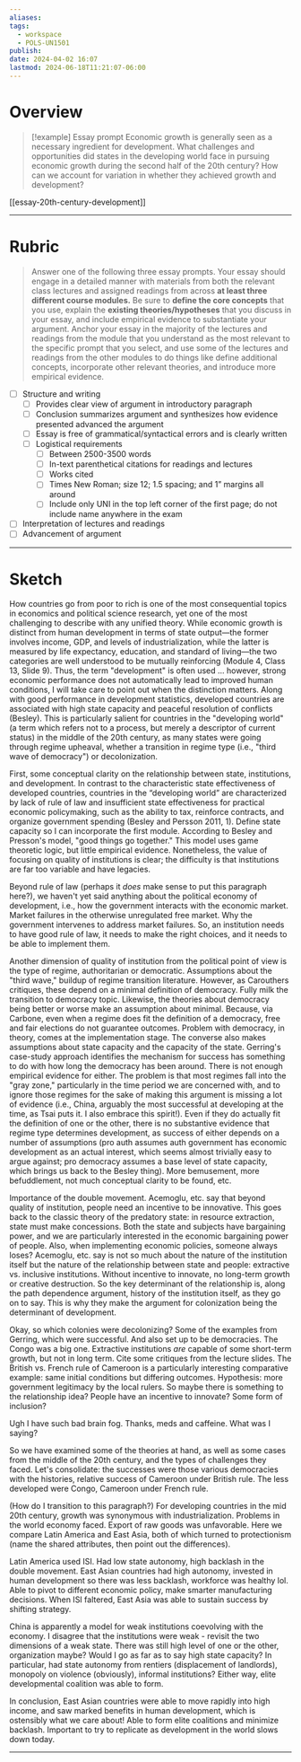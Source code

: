 ```yaml
---
aliases: 
tags:
  - workspace
  - POLS-UN1501
publish: 
date: 2024-04-02 16:07
lastmod: 2024-06-18T11:21:07-06:00
---
```

# Overview

>[!example] Essay prompt
>Economic growth is generally seen as a necessary ingredient for development. What challenges and opportunities did states in the developing world face in pursuing economic growth during the second half of the 20th century? How can we account for variation in whether they achieved growth and development?

[[essay-20th-century-development]]

---
# Rubric

> Answer one of the following three essay prompts. Your essay should engage in a detailed manner with materials from both the relevant class lectures and assigned readings from across **at least three different course modules.** Be sure to **define the core concepts** that you use, explain the **existing theories/hypotheses** that you discuss in your essay, and include empirical evidence to substantiate your argument. Anchor your essay in the majority of the lectures and readings from the module that you understand as the most relevant to the specific prompt that you select, and use some of the lectures and readings from the other modules to do things like define additional concepts, incorporate other relevant theories, and introduce more empirical evidence.

- [ ] Structure and writing
	- [ ] Provides clear view of argument in introductory paragraph
	- [ ] Conclusion summarizes argument and synthesizes how evidence presented advanced the argument
	- [ ] Essay is free of grammatical/syntactical errors and is clearly written
	- [ ] Logistical requirements
		- [ ] Between 2500-3500 words
		- [ ] In-text parenthetical citations for readings and lectures
		- [ ] Works cited
		- [ ] Times New Roman; size 12; 1.5 spacing; and 1” margins all around
		- [ ] Include only UNI in the top left corner of the first page; do not include name anywhere in the exam
- [ ] Interpretation of lectures and readings
- [ ] Advancement of argument

---
# Sketch

How countries go from poor to rich is one of the most consequential topics in economics and political science research, yet one of the most challenging to describe with any unified theory. While economic growth is distinct from human development in terms of state output—the former involves income, GDP, and levels of industrialization, while the latter is measured by life expectancy, education, and standard of living—the two categories are well understood to be mutually reinforcing (Module 4, Class 13, Slide 9). Thus, the term "development" is often used ... however, strong economic performance does not automatically lead to improved human conditions, I will take care to point out when the distinction matters. Along with good performance in development statistics, developed countries are associated with high state capacity and peaceful resolution of conflicts (Besley). This is particularly salient for countries in the "developing world" (a term which refers not to a process, but merely a descriptor of current status) in the middle of the 20th century, as many states were going through regime upheaval, whether a transition in regime type (i.e., "third wave of democracy") or decolonization. 

First, some conceptual clarity on the relationship between state, institutions, and development. In contrast to the characteristic state effectiveness of developed countries, countries in the “developing world” are characterized by lack of rule of law and insufficient state effectiveness for practical economic policymaking, such as the ability to tax, reinforce contracts, and organize government spending (Besley and Persson 2011, 1). Define state capacity so I can incorporate the first module. According to Besley and Presson's model, "good things go together." This model uses game theoretic logic, but little empirical evidence. Nonetheless, the value of focusing on quality of institutions is clear; the difficulty is that institutions are far too variable and have legacies.

Beyond rule of law (perhaps it *does* make sense to put this paragraph here?), we haven't yet said anything about the political economy of development, i.e., how the government interacts with the economic market. Market failures in the otherwise unregulated free market. Why the government intervenes to address market failures. So, an institution needs to have good rule of law, it needs to make the right choices, and it needs to be able to implement them.

Another dimension of quality of institution from the political point of view is the type of regime, authoritarian or democratic. Assumptions about the "third wave," buildup of regime transition literature. However, as Carouthers critiques, these depend on a minimal definition of democracy. Fully milk the transition to democracy topic. Likewise, the theories about democracy being better or worse make an assumption about minimal. Because, via Carbone, even when a regime does fit the definition of a democracy, free and fair elections do not guarantee outcomes. Problem with democracy, in theory, comes at the implementation stage. The converse also makes assumptions about state capacity and the capacity of the state. Gerring's case-study approach identifies the mechanism for success has something to do with how long the democracy has been around. There is not enough empirical evidence for either. The problem is that most regimes fall into the "gray zone," particularly in the time period we are concerned with, and to ignore those regimes for the sake of making this argument is missing a lot of evidence (i.e., China, arguably the most successful at developing at the time, as Tsai puts it. I also embrace this spirit!). Even if they do actually fit the definition of one or the other, there is no substantive evidence that regime type determines development, as success of either depends on a number of assumptions (pro auth assumes auth government has economic development as an actual interest, which seems almost trivially easy to argue against; pro democracy assumes a base level of state capacity, which brings us back to the Besley thing). More bemusement, more befuddlement, not much conceptual clarity to be found, etc.

Importance of the double movement. Acemoglu, etc. say that beyond quality of institution, people need an incentive to be innovative. This goes back to the classic theory of the predatory state: in resource extraction, state must make concessions.  Both the state and subjects have bargaining power, and we are particularly interested in the economic bargaining power of people. Also, when implementing economic policies, someone always loses? Acemoglu, etc. say is not so much about the nature of the institution itself but the nature of the relationship between state and people: extractive vs. inclusive institutions. Without incentive to innovate, no long-term growth or creative destruction. So the key determinant of the relationship is, along the path dependence argument, history of the institution itself, as they go on to say. This is why they make the argument for colonization being the determinant of development.

Okay, so which colonies were decolonizing? Some of the examples from Gerring, which were successful. And also set up to be democracies. The Congo was a big one. Extractive institutions *are* capable of some short-term growth, but not in long term. Cite some critiques from the lecture slides. The British vs. French rule of Cameroon is a particularly interesting comparative example: same initial conditions but differing outcomes. Hypothesis: more government legitimacy by the local rulers. So maybe there is something to the relationship idea? People have an incentive to innovate? Some form of inclusion?

Ugh I have such bad brain fog. Thanks, meds and caffeine. What was I saying?

So we have examined some of the theories at hand, as well as some cases from the middle of the 20th century, and the types of challenges they faced. Let's consolidate: the successes were those various democracies with the histories, relative success of Cameroon under British rule. The less developed were Congo, Cameroon under French rule. 

(How do I transition to this paragraph?) For developing countries in the mid 20th century, growth was synonymous with industrialization. Problems in the world economy faced. Export of raw goods was unfavorable. Here we compare Latin America and East Asia, both of which turned to protectionism (name the shared attributes, then point out the differences).

Latin America used ISI. Had low state autonomy, high backlash in the double movement. East Asian countries had high autonomy, invested in human development so there was less backlash, workforce was healthy lol. Able to pivot to different economic policy, make smarter manufacturing decisions. When ISI faltered, East Asia was able to sustain success by shifting strategy.

China is apparently a model for weak institutions coevolving with the economy. I disagree that the institutions were weak - revisit the two dimensions of a weak state. There was still high level of one or the other, organization maybe? Would I go as far as to say high state capacity? In particular, had state autonomy from rentiers (displacement of landlords), monopoly on violence (obviously), informal institutions? Either way, elite developmental coalition was able to form. 

In conclusion, East Asian countries were able to move rapidly into high income, and saw marked benefits in human development, which is ostensibly what we care about! Able to form elite coalitions and minimize backlash. Important to try to replicate as development in the world slows down today.

---
